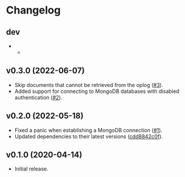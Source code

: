 # Changelog

## dev

* -

## v0.3.0 (2022-06-07)

* Skip documents that cannot be retrieved from the oplog
  ([#3](https://github.com/avast/mongodb-oplog-stats/issues/3)).
* Added support for connecting to MongoDB databases with disabled
  authentication ([#2](https://github.com/avast/mongodb-oplog-stats/issues/2)).

## v0.2.0 (2022-05-18)

* Fixed a panic when establishing a MongoDB connection
  ([#1](https://github.com/avast/mongodb-oplog-stats/issues/1)).
* Updated dependencies to their latest versions
  ([cdd8842c0f](https://github.com/avast/mongodb-oplog-stats/commit/cdd8842c0fdfdcb78ed6abe1fab57d6e6b2f3afc)).

## v0.1.0 (2020-04-14)

* Initial release.
